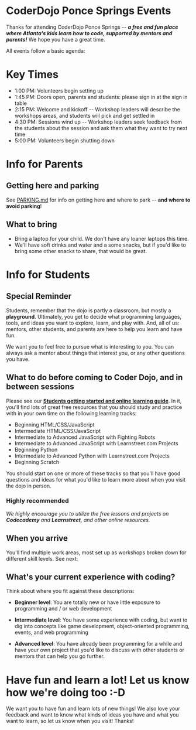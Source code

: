 # CoderDojo Ponce Springs Events 

Thanks for attending CoderDojo Ponce Springs -- **_a free and fun place where Atlanta's kids learn how to code, 
supported by mentors and parents!_** We hope you have a great time.

All events follow a basic agenda:

# Key Times

* 1:00 PM: Volunteers begin setting up
* 1:45 PM: Doors open, parents and students: please sign in at the sign in table
* 2:15 PM: Welcome and kickoff -- Workshop leaders will describe the workshops areas, and students will pick and get settled in
* 4:30 PM: Sessions wind up -- Workshop leaders seek feedback from the students about the session and ask them 
what they want to try next time
* 5:00 PM: Volunteers begin shutting down

# Info for Parents

## Getting here and parking

See [PARKING.md](../PARKING.md) for info on getting here and where to park -- **and where to avoid parking**!

## What to bring

* Bring a laptop for your child. We don't have any loaner laptops this time.
* We'll have soft drinks and water and a some snacks, but if you'd like to bring some other snacks to share, 
that would be great.

# Info for Students

## Special Reminder

Students, remember that the dojo is partly a classroom, but mostly a **playground**. Ultimately, you get to decide 
what programming languages, tools, and ideas you want to explore, learn, and play with. 
And, all of us: mentors, other students, and parents are here to help you learn and have fun.

We want you to feel free to pursue what is interesting to you. You can always ask a mentor about things that 
interest you, or any other questions you have.

## What to do before coming to Coder Dojo, and in between sessions

Please see our **[Students getting started and online learning guide](https://github.com/CoderDojoPonceSprings/Events/blob/master/Students_Getting_Started.md)**. In it, you'll find lots of great free resources that you should study and practice with in your own time on the following learning tracks:

* Beginning HTML/CSS/JavaScript
* Intermediate HTML/CSS/JavaScript
* Intermediate to Advanced JavaScript with Fighting Robots
* Intermediate to Advanced JavaScript with Learnstreet.com Projects
* Beginning Python
* Intermediate to Advanced Python with Learnstreet.com Projects
* Beginning Scratch

You should start on one or more of these tracks so that you'll have good questions and ideas for what you'd like to learn more about when you visit the dojo in person. 

### Highly recommended

_We highly encourage you to utilize the free lessons and projects on **Codecademy** and **Learnstreet**, and other online resources._


## When you arrive

You'll find multiple work areas, most set up as workshops broken down for different skill 
levels. See next:

## What's your current experience with coding?

Think about where you fit against these descriptions:

* **Beginner level**: You are totally new or have little exposure to programming and / or web development

* **Intermediate level**: You have some experience with coding, but want to dig into concepts like game development, 
object-oriented programming, events, and web programming

* **Advanced level**: You have already been programming for a while and have your own project that you'd like to 
discuss with other students or mentors that can help you go further.

# Have fun and learn a lot! Let us know how we're doing too :-D

We want you to have fun and learn lots of new things! We also love your feedback and want to know what kinds of ideas you have and what you want to learn, so let us know when you visit! Thanks!
